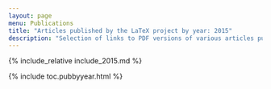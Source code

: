 ```yaml
---
layout: page
menu: Publications
title: "Articles published by the LaTeX project by year: 2015"
description: "Selection of links to PDF versions of various articles published by the LaTeX3 project and links to videos of their conference presentations."
---
```


{% include_relative include_2015.md %}

<div class="row">{% include toc.pubbyyear.html %}</div>
<div id="div_vgwpixel"></div>
